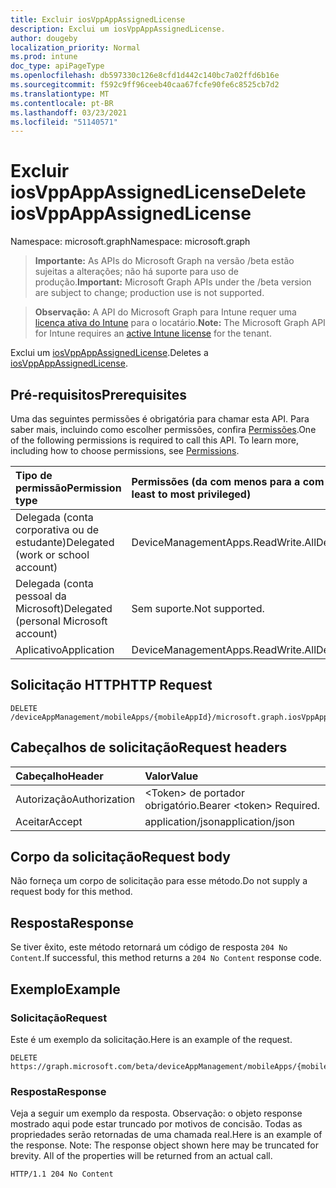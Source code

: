 ```yaml
---
title: Excluir iosVppAppAssignedLicense
description: Exclui um iosVppAppAssignedLicense.
author: dougeby
localization_priority: Normal
ms.prod: intune
doc_type: apiPageType
ms.openlocfilehash: db597330c126e8cfd1d442c140bc7a02ffd6b16e
ms.sourcegitcommit: f592c9ff96ceeb40caa67fcfe90fe6c8525cb7d2
ms.translationtype: MT
ms.contentlocale: pt-BR
ms.lasthandoff: 03/23/2021
ms.locfileid: "51140571"
---
```

# <a name="delete-iosvppappassignedlicense"></a><span data-ttu-id="0871a-103">Excluir iosVppAppAssignedLicense</span><span class="sxs-lookup"><span data-stu-id="0871a-103">Delete iosVppAppAssignedLicense</span></span>

<span data-ttu-id="0871a-104">Namespace: microsoft.graph</span><span class="sxs-lookup"><span data-stu-id="0871a-104">Namespace: microsoft.graph</span></span>

> <span data-ttu-id="0871a-105">**Importante:** As APIs do Microsoft Graph na versão /beta estão sujeitas a alterações; não há suporte para uso de produção.</span><span class="sxs-lookup"><span data-stu-id="0871a-105">**Important:** Microsoft Graph APIs under the /beta version are subject to change; production use is not supported.</span></span>

> <span data-ttu-id="0871a-106">**Observação:** A API do Microsoft Graph para Intune requer uma [licença ativa do Intune](https://go.microsoft.com/fwlink/?linkid=839381) para o locatário.</span><span class="sxs-lookup"><span data-stu-id="0871a-106">**Note:** The Microsoft Graph API for Intune requires an [active Intune license](https://go.microsoft.com/fwlink/?linkid=839381) for the tenant.</span></span>

<span data-ttu-id="0871a-107">Exclui um [iosVppAppAssignedLicense](../resources/intune-apps-iosvppappassignedlicense.md).</span><span class="sxs-lookup"><span data-stu-id="0871a-107">Deletes a [iosVppAppAssignedLicense](../resources/intune-apps-iosvppappassignedlicense.md).</span></span>

## <a name="prerequisites"></a><span data-ttu-id="0871a-108">Pré-requisitos</span><span class="sxs-lookup"><span data-stu-id="0871a-108">Prerequisites</span></span>
<span data-ttu-id="0871a-p101">Uma das seguintes permissões é obrigatória para chamar esta API. Para saber mais, incluindo como escolher permissões, confira [Permissões](/graph/permissions-reference).</span><span class="sxs-lookup"><span data-stu-id="0871a-p101">One of the following permissions is required to call this API. To learn more, including how to choose permissions, see [Permissions](/graph/permissions-reference).</span></span>

|<span data-ttu-id="0871a-111">Tipo de permissão</span><span class="sxs-lookup"><span data-stu-id="0871a-111">Permission type</span></span>|<span data-ttu-id="0871a-112">Permissões (da com menos para a com mais privilégios)</span><span class="sxs-lookup"><span data-stu-id="0871a-112">Permissions (from least to most privileged)</span></span>|
|:---|:---|
|<span data-ttu-id="0871a-113">Delegada (conta corporativa ou de estudante)</span><span class="sxs-lookup"><span data-stu-id="0871a-113">Delegated (work or school account)</span></span>|<span data-ttu-id="0871a-114">DeviceManagementApps.ReadWrite.All</span><span class="sxs-lookup"><span data-stu-id="0871a-114">DeviceManagementApps.ReadWrite.All</span></span>|
|<span data-ttu-id="0871a-115">Delegada (conta pessoal da Microsoft)</span><span class="sxs-lookup"><span data-stu-id="0871a-115">Delegated (personal Microsoft account)</span></span>|<span data-ttu-id="0871a-116">Sem suporte.</span><span class="sxs-lookup"><span data-stu-id="0871a-116">Not supported.</span></span>|
|<span data-ttu-id="0871a-117">Aplicativo</span><span class="sxs-lookup"><span data-stu-id="0871a-117">Application</span></span>|<span data-ttu-id="0871a-118">DeviceManagementApps.ReadWrite.All</span><span class="sxs-lookup"><span data-stu-id="0871a-118">DeviceManagementApps.ReadWrite.All</span></span>|

## <a name="http-request"></a><span data-ttu-id="0871a-119">Solicitação HTTP</span><span class="sxs-lookup"><span data-stu-id="0871a-119">HTTP Request</span></span>
<!-- {
  "blockType": "ignored"
}
-->
``` http
DELETE /deviceAppManagement/mobileApps/{mobileAppId}/microsoft.graph.iosVppApp/assignedLicenses/{iosVppAppAssignedLicenseId}
```

## <a name="request-headers"></a><span data-ttu-id="0871a-120">Cabeçalhos de solicitação</span><span class="sxs-lookup"><span data-stu-id="0871a-120">Request headers</span></span>
|<span data-ttu-id="0871a-121">Cabeçalho</span><span class="sxs-lookup"><span data-stu-id="0871a-121">Header</span></span>|<span data-ttu-id="0871a-122">Valor</span><span class="sxs-lookup"><span data-stu-id="0871a-122">Value</span></span>|
|:---|:---|
|<span data-ttu-id="0871a-123">Autorização</span><span class="sxs-lookup"><span data-stu-id="0871a-123">Authorization</span></span>|<span data-ttu-id="0871a-124">&lt;Token&gt; de portador obrigatório.</span><span class="sxs-lookup"><span data-stu-id="0871a-124">Bearer &lt;token&gt; Required.</span></span>|
|<span data-ttu-id="0871a-125">Aceitar</span><span class="sxs-lookup"><span data-stu-id="0871a-125">Accept</span></span>|<span data-ttu-id="0871a-126">application/json</span><span class="sxs-lookup"><span data-stu-id="0871a-126">application/json</span></span>|

## <a name="request-body"></a><span data-ttu-id="0871a-127">Corpo da solicitação</span><span class="sxs-lookup"><span data-stu-id="0871a-127">Request body</span></span>
<span data-ttu-id="0871a-128">Não forneça um corpo de solicitação para esse método.</span><span class="sxs-lookup"><span data-stu-id="0871a-128">Do not supply a request body for this method.</span></span>

## <a name="response"></a><span data-ttu-id="0871a-129">Resposta</span><span class="sxs-lookup"><span data-stu-id="0871a-129">Response</span></span>
<span data-ttu-id="0871a-130">Se tiver êxito, este método retornará um código de resposta `204 No Content`.</span><span class="sxs-lookup"><span data-stu-id="0871a-130">If successful, this method returns a `204 No Content` response code.</span></span>

## <a name="example"></a><span data-ttu-id="0871a-131">Exemplo</span><span class="sxs-lookup"><span data-stu-id="0871a-131">Example</span></span>

### <a name="request"></a><span data-ttu-id="0871a-132">Solicitação</span><span class="sxs-lookup"><span data-stu-id="0871a-132">Request</span></span>
<span data-ttu-id="0871a-133">Este é um exemplo da solicitação.</span><span class="sxs-lookup"><span data-stu-id="0871a-133">Here is an example of the request.</span></span>
``` http
DELETE https://graph.microsoft.com/beta/deviceAppManagement/mobileApps/{mobileAppId}/microsoft.graph.iosVppApp/assignedLicenses/{iosVppAppAssignedLicenseId}
```

### <a name="response"></a><span data-ttu-id="0871a-134">Resposta</span><span class="sxs-lookup"><span data-stu-id="0871a-134">Response</span></span>
<span data-ttu-id="0871a-p102">Veja a seguir um exemplo da resposta. Observação: o objeto response mostrado aqui pode estar truncado por motivos de concisão. Todas as propriedades serão retornadas de uma chamada real.</span><span class="sxs-lookup"><span data-stu-id="0871a-p102">Here is an example of the response. Note: The response object shown here may be truncated for brevity. All of the properties will be returned from an actual call.</span></span>
``` http
HTTP/1.1 204 No Content
```





